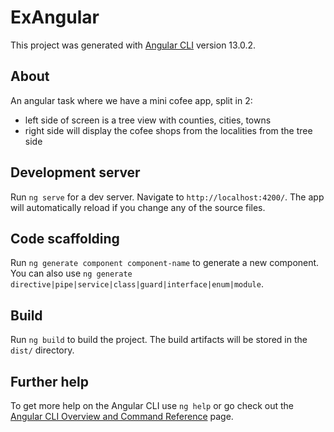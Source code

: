 # ExAngular

This project was generated with [Angular CLI](https://github.com/angular/angular-cli) version 13.0.2.

## About

An angular task where we have a mini cofee app, split in 2:
 - left side of screen is a tree view with counties, cities, towns
 - right side will display the cofee shops from the localities from the tree side

## Development server

Run `ng serve` for a dev server. Navigate to `http://localhost:4200/`. The app will automatically reload if you change any of the source files.

## Code scaffolding

Run `ng generate component component-name` to generate a new component. You can also use `ng generate directive|pipe|service|class|guard|interface|enum|module`.

## Build

Run `ng build` to build the project. The build artifacts will be stored in the `dist/` directory.

## Further help

To get more help on the Angular CLI use `ng help` or go check out the [Angular CLI Overview and Command Reference](https://angular.io/cli) page.
